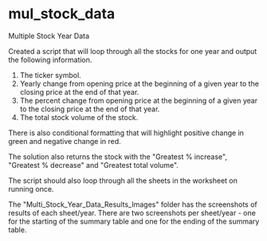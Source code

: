 # mul_stock_data
Multiple Stock Year Data

Created a script that will loop through all the stocks for one year and output the following information.

1. The ticker symbol.
2. Yearly change from opening price at the beginning of a given year to the closing price at the end of that year.
3. The percent change from opening price at the beginning of a given year to the closing price at the end of that year.
4. The total stock volume of the stock.

There is also conditional formatting that will highlight positive change in green and negative change in red.

The solution also returns the stock with the "Greatest % increase", "Greatest % decrease" and "Greatest total volume". 

The script should also loop through all the sheets in the worksheet on running once.

The "Multi_Stock_Year_Data_Results_Images" folder has the screenshots of results of each sheet/year. 
There are two screenshots per sheet/year - one for the starting of the summary table and one for the ending of the summary table.
